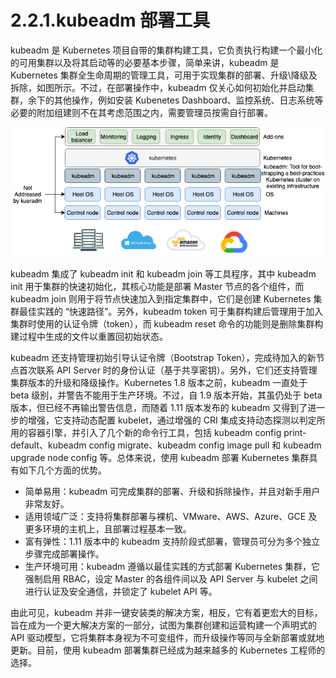 [1]: /images/chapter_2/kubeadm_functional_diagram.png

# 2.2.1.kubeadm 部署工具

kubeadm 是 Kubernetes 项目自带的集群构建工具，它负责执行构建一个最小化的可用集群以及将其启动等的必要基本步骤，简单来讲，kubeadm 是 Kubernetes 集群全生命周期的管理工具，可用于实现集群的部署、升级\降级及拆除，如图所示。不过，在部署操作中，kubeadm 仅关心如何初始化并启动集群，余下的其他操作，例如安装 Kubenetes Dashboard、监控系统、日志系统等必要的附加组建则不在其考虑范围之内，需要管理员按需自行部署。

![kubeadm 功能示意图][1]

kubeadm 集成了 kubeadm init 和 kubeadm join 等工具程序，其中 kubeadm init 用于集群的快速初始化，其核心功能是部署 Master 节点的各个组件，而 kubeadm join 则用于将节点快速加入到指定集群中，它们是创建 Kubernetes 集群最佳实践的 “快速路径”。另外，kubeadm token 可于集群构建后管理用于加入集群时使用的认证令牌（token），而 kubeadm reset 命令的功能则是删除集群构建过程中生成的文件以重置回初始状态。

kubeadm 还支持管理初始引导认证令牌（Bootstrap Token），完成待加入的新节点首次联系 API Server 时的身份认证（基于共享密钥）。另外，它们还支持管理集群版本的升级和降级操作。Kubernetes 1.8 版本之前，kubeadm 一直处于 beta 级别，并警告不能用于生产环境。不过，自 1.9 版本开始，其虽仍处于 beta 版本，但已经不再输出警告信息，而随着 1.11 版本发布的 kubeadm 又得到了进一步的增强，它支持动态配置 kubelet，通过增强的 CRI 集成支持动态探测以判定所用的容器引擎，并引入了几个新的命令行工具，包括 kubeadm config print-default、kubeadm config migrate、kubeadm config image pull 和 kubeadm upgrade node config 等。总体来说，使用 kubeadm 部署 Kubernetes 集群具有如下几个方面的优势。

* 简单易用：kubeadm 可完成集群的部署、升级和拆除操作，并且对新手用户非常友好。
* 适用领域广泛：支持将集群部署与裸机、VMware、AWS、Azure、GCE 及更多环境的主机上，且部署过程基本一致。
* 富有弹性：1.11 版本中的 kubeadm 支持阶段式部署，管理员可分为多个独立步骤完成部署操作。
* 生产环境可用：kubeadm 遵循以最佳实践的方式部署 Kubernetes 集群，它强制启用 RBAC，设定 Master 的各组件间以及 API Server 与 kubelet 之间进行认证及安全通信，并锁定了 kubelet API 等。

由此可见，kubeadm 并非一键安装类的解决方案，相反，它有着更宏大的目标，旨在成为一个更大解决方案的一部分，试图为集群创建和运营构建一个声明式的 API 驱动模型，它将集群本身视为不可变组件，而升级操作等同与全新部署或就地更新。目前，使用 kubeadm 部署集群已经成为越来越多的 Kubernetes 工程师的选择。